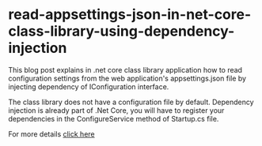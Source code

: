 # read-appsettings-json-in-net-core-class-library-using-dependency-injection

This blog post explains in .net core class library application how to read configuration settings from the web application's appsettings.json file by injecting dependency of IConfiguration interface.

The class library does not have a configuration file by default. Dependency injection is already part of .Net Core, you will have to register your dependencies in the ConfigureService method of Startup.cs file.

 For more details [click here](https://geeksarray.com/blog/read-appsettings-json-in-net-core-class-library-using-dependency-injection)
